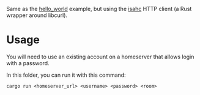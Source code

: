Same as the [hello_world](../hello_world) example, but using the
[isahc](https://crates.io/crates/isahc) HTTP client (a Rust wrapper around libcurl).

# Usage

You will need to use an existing account on a homeserver that allows login with
a password.

In this folder, you can run it with this command:

```shell
cargo run <homeserver_url> <username> <password> <room>
```
